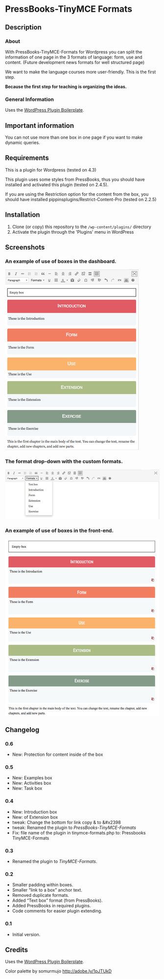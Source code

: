 # PressBooks-TinyMCE Formats

## Description

### About

With PressBooks-TinyMCE-Formats for Wordpress you can split the information of one page in the 3
formats of language: form, use and content.
(Future development news formats for well structured page)

We want to make the language courses more user-friendly. This is the first step.

**Because the first step for teaching is organizing the ideas.**

### General Information
Uses the [WordPress Plugin Boilerplate](/README-general-information).


## Important information
You can not use more than one box in one page if you want to make dynamic queries.


## Requirements
This is a plugin for Wordpress (tested on 4.3)

This plugin uses some styles from PressBooks, thus you should have installed and
activated this plugin (tested on 2.4.5).

If you are using the Restriction option for the content from the box, you should have installed pippinsplugins/Restrict-Content-Pro (tested on 2.2.5)


## Installation

1. Clone (or copy) this repository to the `/wp-content/plugins/` directory
1. Activate the plugin through the 'Plugins' menu in WordPress

## Screenshots

### An example of use of boxes in the dashboard.
![An example of use of boxes in the dashboard.](assets/screenshot-3.png)

### The format drop-down with the custom formats.
![The format drop-down with the custom formats.](assets/screenshot-4.png)

### An example of use of boxes in the front-end.
![An example of use of boxes in the front-end.](assets/screenshot-5.png)


## Changelog

### 0.6
* New: Protection for content inside of the box

### 0.5
* New: Examples box
* New: Activities box
* New: Task box

### 0.4
* New: Introduction box
* New: of Extension box
* tweak: Change the bottom for link copy & to &#x2398
* tweak: Renamed the plugin to *PressBooks-TinyMCE-Formats*
* Fix: file name of the plugin in tinymce-formats.php to: Pressbooks TinyMCE-Formats

### 0.3
* Renamed the plugin to *TinyMCE-Formats*.

### 0.2
* Smaller padding within boxes.
* Smaller “link to a box” anchor text.
* Removed duplicate formats.
* Added “Text box” format (from PressBooks).
* Added PressBooks in required plugins.
* Code comments for easier plugin extending.

### 0.1
* Initial version.

## Credits

Uses the [WordPress Plugin Boilerplate](http://wppb.io/).

Color palette by somurmujo http://adobe.ly/1pJTUkD
